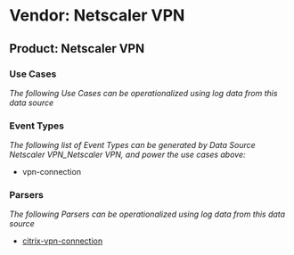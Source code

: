 Vendor: Netscaler VPN
=====================
Product: Netscaler VPN
----------------------

### Use Cases

_The following Use Cases can be operationalized using log data from this data source_



### Event Types

_The following list of Event Types can be generated by Data Source Netscaler VPN_Netscaler VPN, and power the use cases above:_

- vpn-connection


### Parsers

_The following Parsers can be operationalized using log data from this data source_

* [citrix-vpn-connection](../Parsers/parserContent_citrix-vpn-connection.md)

